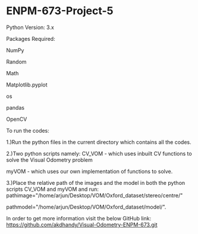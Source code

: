 # ENPM-673-Project-5
Python Version: 3.x

Packages Required:

NumPy

Random

Math

Matplotlib.pyplot 

os

pandas

OpenCV

To run the codes:


1.)Run the python files in the current directory which contains all the codes.

2.)Two python scripts namely:
CV_VOM - which uses inbuilt CV functions to solve the Visual Odometry problem

myVOM - which uses our own implementation of functions to solve. 

3.)Place the relative path of the images and the model in both the python scripts CV_VOM and myVOM and run:
pathimage="/home/arjun/Desktop/VOM/Oxford_dataset/stereo/centre/"

pathmodel="/home/arjun/Desktop/VOM/Oxford_dataset/model/".

In order to get more information visit the below GitHub link: 
https://github.com/akdhandy/Visual-Odometry-ENPM-673.git

